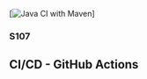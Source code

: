 [![Java CI with Maven](https://github.com/IASR19/s107_ex1/actions/workflows/maven.yml/badge.svg)]
### S107 
## CI/CD - GitHub Actions

